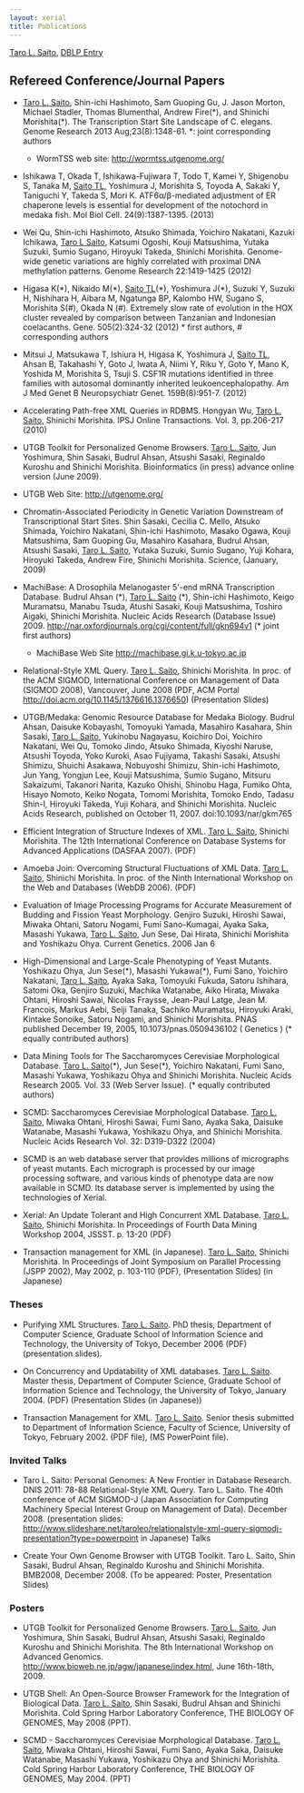 ```yaml
---
layout: xerial
title: Publications
---
```


[Taro L. Saito](leo), [DBLP Entry](http://www.informatik.uni-trier.de/~ley/db/indices/a-tree/s/Saito:Taro_L=.html)

## Refereed Conference/Journal Papers

- [Taro L. Saito](/leo), Shin-ichi Hashimoto, Sam Guoping Gu, J. Jason Morton, Michael Stadler, Thomas Blumenthal, Andrew Fire(\*), and Shinichi Morishita(\*). The Transcription Start Site Landscape of C. elegans. Genome Research 2013 Aug;23(8):1348-61. \*: joint corresponding authors 

  - WormTSS web site: <http://wormtss.utgenome.org/>

- Ishikawa T, Okada T, Ishikawa-Fujiwara T, Todo T, Kamei Y, Shigenobu S, Tanaka M, [Saito TL,](/leo) Yoshimura J, Morishita S, Toyoda A, Sakaki Y, Taniguchi Y, Takeda S, Mori K. ATF6&#945;/&#946;-mediated adjustment of ER chaperone levels is essential for development of the notochord in medaka fish. Mol Biol Cell. 24(9):1387-1395. (2013)

- Wei Qu, Shin-ichi Hashimoto, Atsuko Shimada, Yoichiro Nakatani, Kazuki Ichikawa, [Taro L Saito](/leo), Katsumi Ogoshi, Kouji Matsushima, Yutaka Suzuki, Sumio Sugano, Hiroyuki Takeda, Shinichi Morishita. Genome-wide genetic variations are highly correlated with proximal DNA methylation patterns. Genome Research 22:1419-1425 (2012)

- Higasa K(\*), Nikaido M(\*), [Saito TL](leo)(\*), Yoshimura J(\*), Suzuki Y, Suzuki H, Nishihara H, Aibara M, Ngatunga BP, Kalombo HW, Sugano S, Morishita S(#), Okada N (#). Extremely slow rate of evolution in the HOX cluster revealed by comparison between Tanzanian and Indonesian coelacanths. Gene. 505(2):324-32 (2012) \* first authors, # corresponding authors

- Mitsui J, Matsukawa T, Ishiura H, Higasa K, Yoshimura J, [Saito TL](\leo), Ahsan B, Takahashi Y, Goto J, Iwata A, Niimi Y, Riku Y, Goto Y, Mano K, Yoshida M, Morishita S, Tsuji S. CSF1R mutations identified in three families with autosomal dominantly inherited leukoencephalopathy. Am J Med Genet B Neuropsychiatr Genet. 159B(8):951-7. (2012)

- Accelerating Path-free XML Queries in RDBMS. Hongyan Wu, [Taro L. Saito](/leo), Shinichi Morishita. IPSJ Online Transactions. Vol. 3, pp.206-217 (2010)

- UTGB Toolkit for Personalized Genome Browsers. [Taro L. Saito](/leo), Jun Yoshimura, Shin Sasaki, Budrul Ahsan, Atsushi Sasaki, Reginaldo Kuroshu and Shinichi Morishita. Bioinformatics (in press) advance online version (June 2009). 

 - UTGB Web Site: <http://utgenome.org/>

- Chromatin-Associated Periodicity in Genetic Variation Downstream of Transcriptional Start Sites. Shin Sasaki, Cecilia C. Mello, Atsuko Shimada, Yoichiro Nakatani, Shin-ichi Hashimoto, Masako Ogawa, Kouji Matsushima, Sam Guoping Gu, Masahiro Kasahara, Budrul Ahsan, Atsushi Sasaki, [Taro L. Saito](/leo), Yutaka Suzuki, Sumio Sugano, Yuji Kohara, Hiroyuki Takeda, Andrew Fire, Shinichi Morishita. Science, (January, 2009)

- MachiBase: A Drosophila Melanogaster 5'-end mRNA Transcription Database. Budrul Ahsan (\*), [Taro L. Saito](/leo) (\*), Shin-ichi Hashimoto, Keigo Muramatsu, Manabu Tsuda, Atushi Sasaki, Kouji Matsushima, Toshiro Aigaki, Shinichi Morishita. Nucleic Acids Research (Database Issue) 2009. <http://nar.oxfordjournals.org/cgi/content/full/gkn694v1> (\* joint first authors)

  - MachiBase Web Site <http://machibase.gi.k.u-tokyo.ac.jp>

- Relational-Style XML Query. [Taro L. Saito](/leo), Shinichi Morishita. In proc. of the ACM SIGMOD, International Conference on Management of Data (SIGMOD 2008), Vancouver, June 2008 (PDF, ACM Portal http://doi.acm.org/10.1145/1376616.1376650) (Presentation Slides)

- UTGB/Medaka: Genomic Resource Database for Medaka Biology. Budrul Ahsan, Daisuke Kobayashi, Tomoyuki Yamada, Masahiro Kasahara, Shin Sasaki, [Taro L. Saito](/leo), Yukinobu Nagayasu, Koichiro Doi, Yoichiro Nakatani, Wei Qu, Tomoko Jindo, Atsuko Shimada, Kiyoshi Naruse, Atsushi Toyoda, Yoko Kuroki, Asao Fujiyama, Takashi Sasaki, Atsushi Shimizu, Shuichi Asakawa, Nobuyoshi Shimizu, Shin-ichi Hashimoto, Jun Yang, Yongjun Lee, Kouji Matsushima, Sumio Sugano, Mitsuru Sakaizumi, Takanori Narita, Kazuko Ohishi, Shinobu Haga, Fumiko Ohta, Hisayo Nomoto, Keiko Nogata, Tomomi Morishita, Tomoko Endo, Tadasu Shin-I, Hiroyuki Takeda, Yuji Kohara, and Shinichi Morishita. Nucleic Acids Research, published on October 11, 2007. doi:10.1093/nar/gkm765

- Efficient Integration of Structure Indexes of XML. [Taro L. Saito](/leo), Shinichi Morishita. The 12th International Conference on Database Systems for Advanced Applications (DASFAA 2007). (PDF)

- Amoeba Join: Overcoming Structural Fluctuations of XML Data. [Taro L. Saito](/leo), Shinichi Morishita. In proc. of the Ninth International Workshop on the Web and Databases (WebDB 2006). (PDF)

- Evaluation of Image Processing Programs for Accurate Measurement of Budding and Fission Yeast Morphology. Genjiro Suzuki, Hiroshi Sawai, Miwaka Ohtani, Satoru Nogami, Fumi Sano-Kumagai, Ayaka Saka, Masashi Yukawa, [Taro L. Saito](/leo), Jun Sese, Dai Hirata, Shinichi Morishita and Yoshikazu Ohya. Current Genetics. 2006 Jan 6

* High-Dimensional and Large-Scale Phenotyping of Yeast Mutants. Yoshikazu Ohya, Jun Sese(\*), Masashi Yukawa(\*), Fumi Sano, Yoichiro Nakatani, [Taro L. Saito](/leo), Ayaka Saka, Tomoyuki Fukuda, Satoru Ishihara, Satomi Oka, Genjiro Suzuki, Machika Watanabe, Aiko Hirata, Miwaka Ohtani, Hiroshi Sawai, Nicolas Fraysse, Jean-Paul Latge, Jean M. Francois, Markus Aebi, Seiji Tanaka, Sachiko Muramatsu, Hiroyuki Araki, Kintake Sonoike, Satoru Nogami, and Shinichi Morishita. PNAS published December 19, 2005, 10.1073/pnas.0509436102 ( Genetics ) (\* equally contributed authors)

* Data Mining Tools for The Saccharomyces Cerevisiae Morphological Database. [Taro L. Saito](/leo)(\*), Jun Sese(\*), Yoichiro Nakatani, Fumi Sano, Masashi Yukawa, Yoshikazu Ohya and Shinichi Morishita. Nucleic Acids Research 2005. Vol. 33 (Web Server Issue). (\* equally contributed authors)

* SCMD: Saccharomyces Cerevisiae Morphological Database. [Taro L. Saito](/leo), Miwaka Ohtani, Hiroshi Sawai, Fumi Sano, Ayaka Saka, Daisuke Watanabe, Masashi Yukawa, Yoshikazu Ohya, and Shinichi Morishita. Nucleic Acids Research Vol. 32: D319-D322 (2004)

 * SCMD is an web database server that provides millions of micrographs of yeast mutants. Each micrograph is processed by our image processing software, and various kinds of phenotype data are now available in SCMD. Its database server is implemented by using the technologies of Xerial.

* Xerial: An Update Tolerant and High Concurrent XML Database. [Taro L. Saito](/leo), Shinichi Morishita. In Proceedings of Fourth Data Mining Workshop 2004, JSSST. p. 13-20 (PDF)

* Transaction management for XML (in Japanese). [Taro L. Saito](/leo), Shinichi Morishita. In Proceedings of Joint Symposium on Parallel Processing (JSPP 2002), May 2002, p. 103-110 (PDF), (Presentation Slides) (in Japanese)

### Theses

* Purifying XML Structures. [Taro L. Saito](/leo). PhD thesis, Department of Computer Science, Graduate School of Information Science and Technology, the University of Tokyo, December 2006 (PDF) (presentation slides).

* On Concurrency and Updatability of XML databases. [Taro L. Saito](/leo). Master thesis, Department of Computer Science, Graduate School of Information Science and Technology, the University of Tokyo, January 2004. (PDF) (Presentation Slides (in Japanese))

* Transaction Management for XML. [Taro L. Saito](/leo). Senior thesis submitted to Department of Information Science, Faculty of Science, University of Tokyo, February 2002. (PDF file), (MS PowerPoint file).

### Invited Talks

* Taro L. Saito: Personal Genomes: A New Frontier in Database Research. DNIS 2011: 78-88
Relational-Style XML Query. Taro L. Saito. The 40th conference of ACM SIGMOD-J (Japan Association for Computing Machinery Special Interest Group on Management of Data). December 2008. (presentation slides: http://www.slideshare.net/taroleo/relationalstyle-xml-query-sigmodj-presentation?type=powerpoint in Japanese)
Talks

* Create Your Own Genome Browser with UTGB Toolkit. Taro L. Saito, Shin Sasaki, Budrul Ahsan, Reginaldo Kuroshu and Shinichi Morishita. BMB2008, December 2008. (To be appeared: Poster, Presentation Slides)

### Posters

* UTGB Toolkit for Personalized Genome Browsers. [Taro L. Saito](/leo), Jun Yoshimura, Shin Sasaki, Budrul Ahsan, Atsushi Sasaki, Reginaldo Kuroshu and Shinichi Morishita. The 8th International Workshop on Advanced Genomics. http://www.bioweb.ne.jp/agw/japanese/index.html, June 16th-18th, 2009.

* UTGB Shell: An Open-Source Browser Framework for the Integration of Biological Data. [Taro L. Saito](/leo), Shin Sasaki, Budrul Ahsan and Shinichi Morishita. Cold Spring Harbor Laboratory Conference, THE BIOLOGY OF GENOMES, May 2008 (PPT).

* SCMD - Saccharomyces Cerevisiae Morphological Database. [Taro L. Saito](/leo), Miwaka Ohtani, Hiroshi Sawai, Fumi Sano, Ayaka Saka, Daisuke Watanabe, Masashi Yukawa, Yoshikazu Ohya and Shinichi Morishita. Cold Spring Harbor Laboratory Conference, THE BIOLOGY OF GENOMES, May 2004. (PPT)